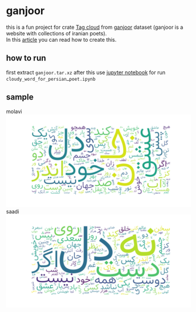 # ganjoor
this is a fun project for crate [Tag cloud](https://en.wikipedia.org/wiki/Tag_cloud) from [ganjoor](https://ganjoor.net/) dataset (ganjoor is a website with collections of iranian poets).  
In this [article](https://virgool.io/@zeoses/%D8%B4%D8%A7%D8%B9%D8%B1%D8%A7%D9%86-%D8%A7%D8%A8%D8%B1%DB%8C-%DA%86%D9%87-%DA%AF%D9%88%D9%86%D9%87-%D8%A7%D8%A8%D8%B1-%DA%A9%D9%84%D9%85%D8%A7%D8%AA-%D8%A8%D8%B1%D8%A7%DB%8C-%D8%B4%D8%A7%D8%B9%D8%B1%D8%A7%D9%86-%D8%A7%DB%8C%D8%B1%D8%A7%D9%86%DB%8C-%D8%A8%D8%B3%D8%A7%D8%B2%DB%8C%D9%85-g6uvxdsulgau)  you can read how to create this.

## how to run
first extract `ganjoor.tar.xz` after this use [jupyter notebook](https://jupyter.org/) for run `cloudy_word_for_persianـpoet.ipynb`

## sample 
molavi
![molavi](https://github.com/zeoses/ganjoor/blob/main/img_low_result/moulavi.png)
saadi
![saadi](https://github.com/zeoses/ganjoor/blob/main/img_low_result/saadi.png)
